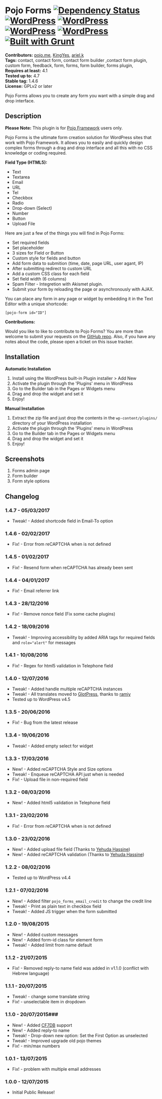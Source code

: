 # Pojo Forms [![Dependency Status](https://david-dm.org/pojome/pojo-forms/dev-status.svg)](https://david-dm.org/pojome/pojo-forms#info=devDependencies) [![WordPress](https://img.shields.io/wordpress/v/pojo-forms.svg?style=flat-square)](https://wordpress.org/plugins/pojo-forms/) [![WordPress](https://img.shields.io/wordpress/plugin/r/pojo-forms.svg?style=flat-square)](https://wordpress.org/plugins/pojo-forms/) [![WordPress](https://img.shields.io/wordpress/plugin/v/pojo-forms.svg?style=flat-square)](https://wordpress.org/plugins/pojo-forms/) [![WordPress](https://img.shields.io/wordpress/plugin/dt/pojo-forms.svg?style=flat-square)](https://wordpress.org/plugins/pojo-forms/) [![Built with Grunt](https://cdn.gruntjs.com/builtwith.svg)](http://gruntjs.com/)


**Contributors:** [pojo.me](https://profiles.wordpress.org/pojo.me), [KingYes](https://profiles.wordpress.org/KingYes), [ariel.k](https://profiles.wordpress.org/ariel.k)  
**Tags:** contact, contact form, contact form builder ,contact form plugin, custom form, feedback, form, forms, form builder, forms plugin,  
**Requires at least:** 4.1  
**Tested up to:** 4.7  
**Stable tag:** 1.4.6  
**License:** GPLv2 or later  

Pojo Forms allows you to create any form you want with a simple drag and drop interface.

## Description ##

**Please Note:** This plugin is for [Pojo Framework][1] users only.

Pojo Forms is the ultimate form creation solution for WordPress sites that work with Pojo Framework. It allows you to easily and quickly design complex forms through a drag and drop interface and all this with no CSS knowledge or coding required.

<strong>Field Type (HTML5):</strong>

* Text
* Textarea
* Email
* URL
* Tel
* Checkbox
* Radio
* Drop-down (Select)
* Number
* Button
* Upload File

Here are just a few of the things you will find in Pojo Forms:

* Set required fields
* Set placeholder
* 3 sizes for Field or Button
* Custom style for fields and button
* Add form data to submition (time, date, page URL, user agant, IP)
* After submitting redirect to custom URL
* Add a custom CSS class for each field
* Set field width (6 columns)
* Spam Filter - Integretion with Akismet plugin.
* Submit your form by reloading the page or asynchronously with AJAX.

You can place any form in any page or widget by embedding it in the Text Editor with a unique shortcode:

<code>[pojo-form id="ID"]</code>

**Contributions:**

Would you like to like to contribute to Pojo Forms? You are more than welcome to submit your requests on the [GitHub repo][2]. Also, if you have any notes about the code, please open a ticket on this issue tracker.

 [1]: http://pojo.me/?utm_source=wp-repo&utm_medium=link&utm_campaign=forms
 [2]: https://github.com/pojome/pojo-forms

## Installation ##

**Automatic Installation**

1. Install using the WordPress built-in Plugin installer > Add New
1. Activate the plugin through the 'Plugins' menu in WordPress
1. Go to the Builder tab in the Pages or Widgets menu
1. Drag and drop the widget and set it
1. Enjoy!

**Manual Installation**

1. Extract the zip file and just drop the contents in the <code>wp-content/plugins/</code> directory of your WordPress installation
1. Activate the plugin through the 'Plugins' menu in WordPress
1. Go to the Builder tab in the Pages or Widgets menu
1. Drag and drop the widget and set it
1. Enjoy!

## Screenshots ##

1. Forms admin page
2. Form builder
3. Form style options

## Changelog ##

### 1.4.7 - 05/03/2017 ###
* Tweak! - Added shortcode field in Email-To option

### 1.4.6 - 02/02/2017 ###
* Fix! - Error from reCAPTCHA when is not defined

### 1.4.5 - 01/02/2017 ###
* Fix! - Resend form when reCAPTCHA has already been sent

### 1.4.4 - 04/01/2017 ###
* Fix! - Email referrer link

### 1.4.3 - 28/12/2016 ###
* Fix! - Remove nonce field (Fix some cache plugins)

### 1.4.2 - 18/09/2016 ###
* Tweak! - Improving accessibility by added ARIA tags for required fields and `role="alert"` for messages

### 1.4.1 - 10/08/2016 ###
* Fix! - Regex for html5 validation in Telephone field

### 1.4.0 - 12/07/2016 ###
* Tweak! - Added handle multiple reCAPTCHA instances
* Tweak! - All translates moved to [GlotPress](https://translate.wordpress.org/projects/wp-plugins/pojo-forms), thanks to [ramiy](https://generatewp.com/)
* Tested up to WordPress v4.5

### 1.3.5 - 20/06/2016 ###
* Fix! - Bug from the latest release

### 1.3.4 - 19/06/2016 ###
* Tweak! - Added empty select for widget

### 1.3.3 - 17/03/2016 ###
* New! - Added reCAPTCHA Style and Size options
* Tweak! - Enqueue reCAPTCHA API just when is needed
* Fix! - Upload file in non-required field

### 1.3.2 - 08/03/2016 ###
* New! - Added html5 validation in Telephone field

### 1.3.1 - 23/02/2016 ###
* Fix! - Error from reCAPTCHA when is not defined

### 1.3.0 - 23/02/2016 ###
* New! - Added upload file field (Thanks to [Yehuda Hassine](https://github.com/yehudah))
* New! - Added reCAPTCHA validation (Thanks to [Yehuda Hassine](https://github.com/yehudah))

### 1.2.2 - 08/02/2016 ###
* Tested up to WordPress v4.4

### 1.2.1 - 07/02/2016 ###
* New! - Added filter `pojo_forms_email_credit` to change the credit line
* Tweak! - Print as plain text in checkbox field
* Tweak! - Added JS trigger when the form submitted

### 1.2.0 - 19/08/2015 ###
* New! - Added custom messages
* New! - Added form-id class for element form
* Tweak! - Added limit from name default

### 1.1.2 - 21/07/2015 ###
* Fix! - Removed reply-to name field was added in v1.1.0 (conflict with Hebrew language)

### 1.1.1 - 20/07/2015 ###
* Tweak! - change some translate string
* Fix! - unselectable item in dropdown

### 1.1.0 - 20/07/2015###
* New! - Added [CF7DB](https://wordpress.org/plugins/contact-form-7-to-database-extension/) support
* New! - Added reply-to name 
* Tweak! - Drop-down new option: Set the First Option as unselected 
* Tweak! - Improved upgrade old pojo themes
* Fix! - min/max numbers

### 1.0.1 - 13/07/2015 ###
* Fix! - problem with multiple email addresses

### 1.0.0 - 12/07/2015 ###
* Initial Public Release!